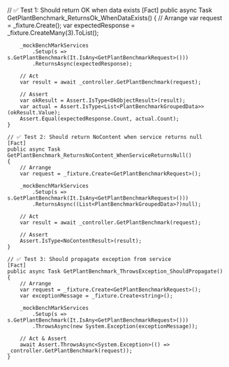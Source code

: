 // ✅ Test 1: Should return OK when data exists
    [Fact]
    public async Task GetPlantBenchmark_ReturnsOk_WhenDataExists()
    {
        // Arrange
        var request = _fixture.Create<GetPlantBenchmarkRequest>();
        var expectedResponse = _fixture.CreateMany<PlantBenchmarkGroupedData>(3).ToList();

        _mockBenchMarkServices
            .Setup(s => s.GetPlantBenchmark(It.IsAny<GetPlantBenchmarkRequest>()))
            .ReturnsAsync(expectedResponse);

        // Act
        var result = await _controller.GetPlantBenchmark(request);

        // Assert
        var okResult = Assert.IsType<OkObjectResult>(result);
        var actual = Assert.IsType<List<PlantBenchmarkGroupedData>>(okResult.Value);
        Assert.Equal(expectedResponse.Count, actual.Count);
    }

    // ✅ Test 2: Should return NoContent when service returns null
    [Fact]
    public async Task GetPlantBenchmark_ReturnsNoContent_WhenServiceReturnsNull()
    {
        // Arrange
        var request = _fixture.Create<GetPlantBenchmarkRequest>();

        _mockBenchMarkServices
            .Setup(s => s.GetPlantBenchmark(It.IsAny<GetPlantBenchmarkRequest>()))
            .ReturnsAsync((List<PlantBenchmarkGroupedData>?)null);

        // Act
        var result = await _controller.GetPlantBenchmark(request);

        // Assert
        Assert.IsType<NoContentResult>(result);
    }

    // ✅ Test 3: Should propagate exception from service
    [Fact]
    public async Task GetPlantBenchmark_ThrowsException_ShouldPropagate()
    {
        // Arrange
        var request = _fixture.Create<GetPlantBenchmarkRequest>();
        var exceptionMessage = _fixture.Create<string>();

        _mockBenchMarkServices
            .Setup(s => s.GetPlantBenchmark(It.IsAny<GetPlantBenchmarkRequest>()))
            .ThrowsAsync(new System.Exception(exceptionMessage));

        // Act & Assert
        await Assert.ThrowsAsync<System.Exception>(() => _controller.GetPlantBenchmark(request));
    }
